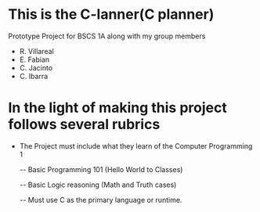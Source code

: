 # This is the C-lanner(C planner)

Prototype Project for  BSCS 1A
along with my group members 

- R. Villareal
- E. Fabian
- C. Jacinto
- C. Ibarra

#  In the light of making this project follows several rubrics
- The Project must include what they learn of the Computer Programming 1

  -- Basic Programming 101 (Hello World to Classes)

  -- Basic Logic reasoning (Math and Truth cases)

  -- Must use C as the primary language or runtime.
